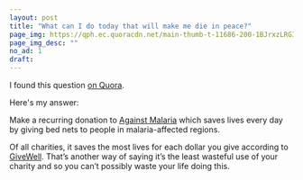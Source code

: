 ```yaml
---
layout: post
title: "What can I do today that will make me die in peace?"
page_img: https://qph.ec.quoracdn.net/main-thumb-t-11686-200-1BJrxzLRGIEkR8EqEkyHZrG6G5jkPc8h.jpeg
page_img_desc: ""
no_ad: 1
draft: 
---
```


I found this question <a href="https://www.quora.com/What-can-I-do-today-that-will-make-me-die-in-peace">on Quora</a>.

Here's my answer:

Make a recurring donation to <a href="http://www.againstmalaria.com/">Against Malaria</a> which saves lives every day by giving bed nets to people in malaria-affected regions.

Of all charities, it saves the most lives for each dollar you give according to <a href="http://www.givewell.org/">GiveWell</a>. That’s another way of saying it’s the least wasteful use of your charity and so you can’t possibly waste your life doing this.
